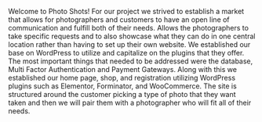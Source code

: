 Welcome to Photo Shots! For our project we strived to establish a market that allows for photographers and customers to have an open line of communication and fulfill both of their needs. Allows the photographers to take specific requests and to also showcase what they can do in one central location rather than having to set up their own website.
We established our base on WordPress to utilize and capitalize on the plugins that they offer. The most important things that needed to be addressed were the database, Multi Factor Authentication and Payment Gateways. Along with this we established our home page, shop, and registration utilizing WordPress plugins such as Elementor, Forminator, and WooCommerce. The site is structured around the customer picking a type of photo that they want taken and then we will pair them with a photographer who will fit all of their needs. ​

